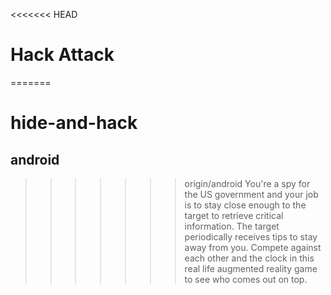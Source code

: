 <<<<<<< HEAD
# Hack Attack
=======
# hide-and-hack
## android
>>>>>>> origin/android
You're a spy for the US government and your job is to stay close enough to the target to retrieve critical information. The target periodically receives tips to stay away from you. Compete against each other and the clock in this real life augmented reality game to see who comes out on top.
